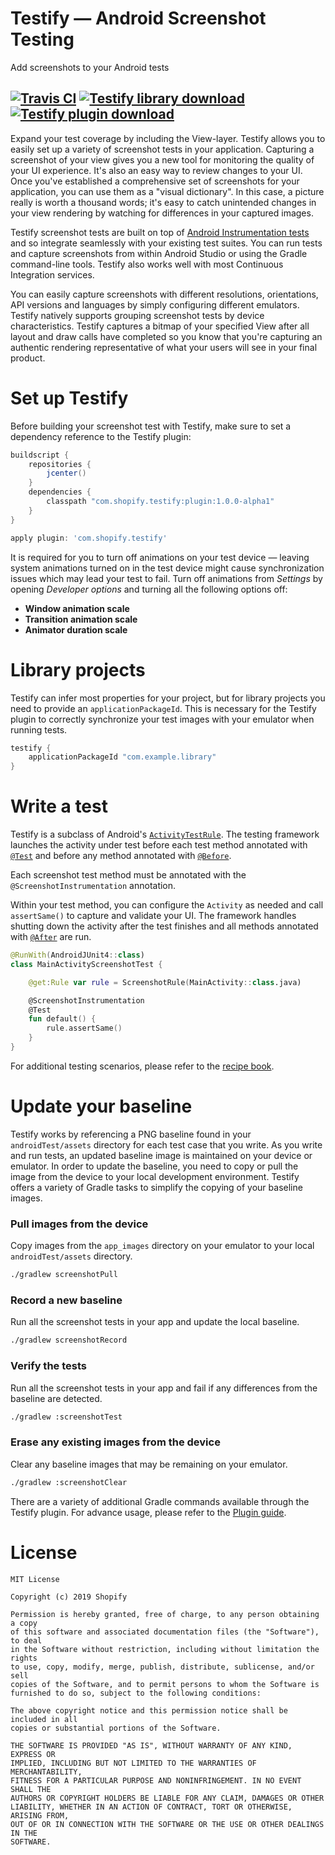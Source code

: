 # Testify — Android Screenshot Testing

Add screenshots to your Android tests

<a href="https://travis-ci.com/Shopify/android-testify"><img alt="Travis CI" src="https://travis-ci.com/Shopify/android-testify.svg?token=sYqH7qszpSqeVUazMVxV&branch=master"/></a> <a href="https://bintray.com/shopify/shopify-android/testify/_latestVersion"><img alt="Testify library download" src="https://api.bintray.com/packages/shopify/shopify-android/testify/images/download.svg"/></a> <a href="https://bintray.com/shopify/shopify-android/testify-plugin/_latestVersion"><img alt="Testify plugin download" src="https://api.bintray.com/packages/shopify/shopify-android/testify-plugin/images/download.svg"/></a>
---

Expand your test coverage by including the View-layer. Testify allows you to easily set up a variety of screenshot tests in your application. Capturing a screenshot of your view gives you a new tool for monitoring the quality of your UI experience. It's also an easy way to review changes to your UI. Once you've established a comprehensive set of screenshots for your application, you can use them as a "visual dictionary". In this case, a picture really is worth a thousand words; it's easy to catch unintended changes in your view rendering by watching for differences in your captured images.

Testify screenshot tests are built on top of [Android Instrumentation tests](https://developer.android.com/training/testing/unit-testing/instrumented-unit-tests) and so integrate seamlessly with your existing test suites. You can run tests and capture screenshots from within Android Studio or using the Gradle command-line tools. Testify also works well with most Continuous Integration services. 

You can easily capture screenshots with different resolutions, orientations, API versions and languages by simply configuring different emulators. Testify natively supports grouping screenshot tests by device characteristics. Testify captures a bitmap of your specified View after all layout and draw calls have completed so you know that you're capturing an authentic rendering representative of what your users will see in your final product.

# Set up Testify

Before building your screenshot test with Testify, make sure to set a dependency reference to the Testify plugin:

```groovy
buildscript {
    repositories {
        jcenter()
    }
    dependencies {
        classpath "com.shopify.testify:plugin:1.0.0-alpha1"
    }
}

apply plugin: 'com.shopify.testify'
```

It is required for you to turn off animations on your test device — leaving system animations turned on in the test device might cause synchronization issues which may lead your test to fail. Turn off animations from _Settings_ by opening _Developer options_ and turning all the following options off:

- **Window animation scale**
- **Transition animation scale**
- **Animator duration scale**

# Library projects

Testify can infer most properties for your project, but for library projects you need to provide an `applicationPackageId`. This is necessary for the Testify plugin to correctly synchronize your test images with your emulator when running tests.

```groovy
testify {
    applicationPackageId "com.example.library"
}
```

# Write a test

Testify is a subclass of Android's [`ActivityTestRule`](https://developer.android.com/reference/androidx/test/rule/ActivityTestRule.html). The testing framework launches the activity under test before each test method annotated with [`@Test`](https://junit.org/junit4/javadoc/latest/org/junit/Test.html) and before any method annotated with [`@Before`](http://junit.sourceforge.net/javadoc/org/junit/Before.html). 

Each screenshot test method must be annotated with the `@ScreenshotInstrumentation` annotation.

Within your test method, you can configure the `Activity` as needed and call `assertSame()` to capture and validate your UI. The framework handles shutting down the activity after the test finishes and all methods annotated with [`@After`](http://junit.sourceforge.net/javadoc/org/junit/After.html) are run.

```kotlin
@RunWith(AndroidJUnit4::class)
class MainActivityScreenshotTest {

    @get:Rule var rule = ScreenshotRule(MainActivity::class.java)

    @ScreenshotInstrumentation
    @Test
    fun default() {
        rule.assertSame()
    }
}
```
For additional testing scenarios, please refer to the [recipe book](RECIPES.md).

# Update your baseline

Testify works by referencing a PNG baseline found in your `androidTest/assets` directory for each test case that you write. As you write and run tests, an updated baseline image is maintained on your device or emulator. In order to update the baseline, you need to copy or pull the image from the device to your local development environment. Testify offers a variety of Gradle tasks to simplify the copying of your baseline images.

### Pull images from the device

Copy images from the `app_images` directory on your emulator to your local `androidTest/assets` directory.

```bash
./gradlew screenshotPull
```

### Record a new baseline

Run all the screenshot tests in your app and update the local baseline.

```bash
./gradlew screenshotRecord
```

### Verify the tests

Run all the screenshot tests in your app and fail if any differences from the baseline are detected.

```bash
./gradlew :screenshotTest
```

### Erase any existing images from the device

Clear any baseline images that may be remaining on your emulator.

```bash
./gradlew :screenshotClear
```

There are a variety of additional Gradle commands available through the Testify plugin. For advance usage, please refer to the [Plugin guide](Plugin/README.md).

# License

    MIT License
    
    Copyright (c) 2019 Shopify
    
    Permission is hereby granted, free of charge, to any person obtaining a copy
    of this software and associated documentation files (the "Software"), to deal
    in the Software without restriction, including without limitation the rights
    to use, copy, modify, merge, publish, distribute, sublicense, and/or sell
    copies of the Software, and to permit persons to whom the Software is
    furnished to do so, subject to the following conditions:
    
    The above copyright notice and this permission notice shall be included in all
    copies or substantial portions of the Software.
    
    THE SOFTWARE IS PROVIDED "AS IS", WITHOUT WARRANTY OF ANY KIND, EXPRESS OR
    IMPLIED, INCLUDING BUT NOT LIMITED TO THE WARRANTIES OF MERCHANTABILITY,
    FITNESS FOR A PARTICULAR PURPOSE AND NONINFRINGEMENT. IN NO EVENT SHALL THE
    AUTHORS OR COPYRIGHT HOLDERS BE LIABLE FOR ANY CLAIM, DAMAGES OR OTHER
    LIABILITY, WHETHER IN AN ACTION OF CONTRACT, TORT OR OTHERWISE, ARISING FROM,
    OUT OF OR IN CONNECTION WITH THE SOFTWARE OR THE USE OR OTHER DEALINGS IN THE
    SOFTWARE.
